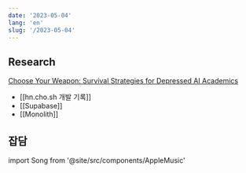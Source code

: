 ```yaml
---
date: '2023-05-04'
lang: 'en'
slug: '/2023-05-04'
---
```


## Research

[Choose Your Weapon: Survival Strategies for Depressed AI Academics](https://www.arxiv-vanity.com/papers/2304.06035/)

- [[hn.cho.sh 개발 기록]]
- [[Supabase]]
- [[Monolith]]

## 잡담

import Song from '@site/src/components/AppleMusic'

<Song url="https://embed.music.apple.com/us/album/idol/1679278166?i=1679278167&amp;app=music&amp;itsct=music_box_player&amp;itscg=30200&amp;ls=1&amp;theme=auto"/>
